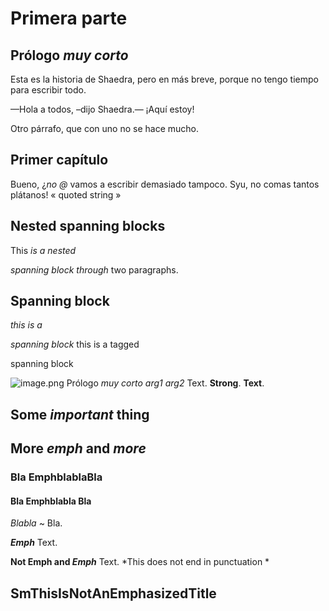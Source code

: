 Primera parte
=============

Prólogo *muy corto*
-------------------

Esta es la historia de Shaedra, pero en más breve,
porque no tengo tiempo para escribir todo.

—Hola a todos, –dijo Shaedra.— ¡Aquí estoy!

Otro párrafo, que con uno no se hace mucho.

Primer capítulo
---------------

Bueno, ¿*no* *@* vamos a escribir demasiado tampoco.
Syu, no comas tantos plátanos! « quoted string »

Nested spanning blocks
----------------------

This *is a *nested**

**spanning* block through* two paragraphs.

Spanning block
--------------

*this is a*

*spanning block* this is a tagged

spanning block

![image.png](image.png) Prólogo *muy corto* *arg1 arg2*
Text. **Strong**. **Text**.

Some *important* thing
----------------------

More *emph* and *more*
----------------------

### Bla EmphblablaBla

#### Bla Emphblabla Bla

*Blabla*
  ~ Bla.

***Emph*** Text.

**Not Emph and *Emph*** Text. *This does not end in
punctuation *

SmThisIsNotAnEmphasizedTitle
----------------------------

